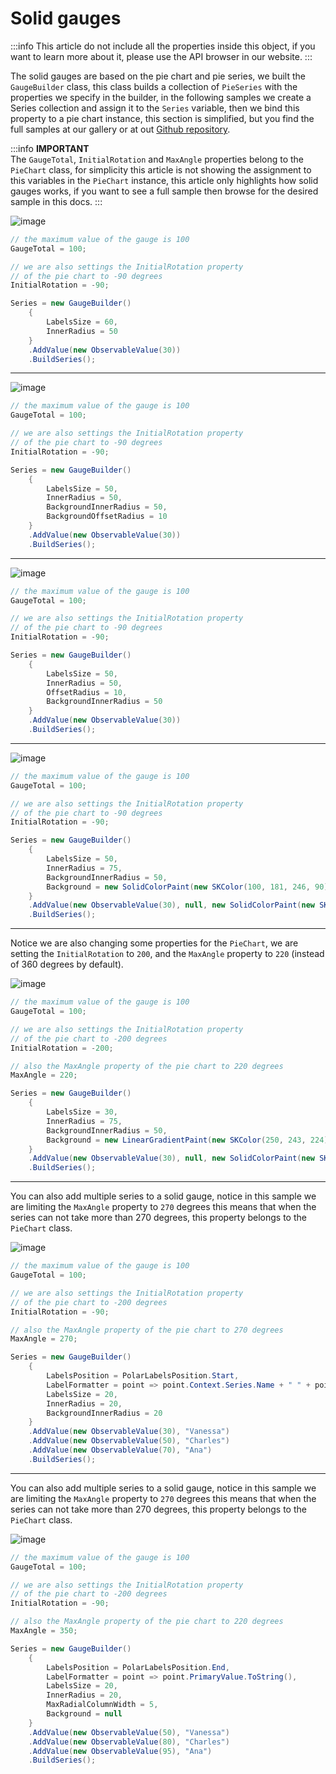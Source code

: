# Solid gauges

:::info
This article do not include all the properties inside this object, if you want to learn more about it, please use the 
API browser in our website.
:::

The solid gauges are based on the pie chart and pie series, we built the `GaugeBuilder` class, this class builds a 
collection of `PieSeries` with the properties we specify in the builder, in the following samples we create a 
Series collection and assign it to the `Series` variable, then we bind this property to a pie chart instance, this 
section is simplified, but you find the full samples at our gallery or at out [Github repository](https://github.com/beto-rodriguez/LiveCharts2/tree/master/samples).

:::info
**IMPORTANT**
<br/>
The `GaugeTotal`, `InitialRotation` and `MaxAngle` properties belong to the `PieChart` class, for simplicity this article is not 
showing the assignment to this variables in the `PieChart` instance, this article only highlights how solid gauges works, if you
want to see a full sample then browse for the desired sample in this docs.
:::

![image](https://raw.githubusercontent.com/beto-rodriguez/LiveCharts2/master/docs/_assets/gauge3.png)


``` c#
// the maximum value of the gauge is 100
GaugeTotal = 100;

// we are also settings the InitialRotation property
// of the pie chart to -90 degrees
InitialRotation = -90;

Series = new GaugeBuilder() 
    { 
        LabelsSize = 60, 
        InnerRadius = 50
    }
    .AddValue(new ObservableValue(30))
    .BuildSeries();
```

<hr/>

![image](https://raw.githubusercontent.com/beto-rodriguez/LiveCharts2/master/docs/_assets/gauge4.png)

``` c#
// the maximum value of the gauge is 100
GaugeTotal = 100;

// we are also settings the InitialRotation property
// of the pie chart to -90 degrees
InitialRotation = -90;

Series = new GaugeBuilder() 
    {
        LabelsSize = 50,
        InnerRadius = 50,
        BackgroundInnerRadius = 50,
        BackgroundOffsetRadius = 10
    }
    .AddValue(new ObservableValue(30))
    .BuildSeries();
```

<hr/>

![image](https://raw.githubusercontent.com/beto-rodriguez/LiveCharts2/master/docs/_assets/gauge5.png)

``` c#
// the maximum value of the gauge is 100
GaugeTotal = 100;

// we are also settings the InitialRotation property
// of the pie chart to -90 degrees
InitialRotation = -90;

Series = new GaugeBuilder() 
    {
        LabelsSize = 50, 
        InnerRadius = 50, 
        OffsetRadius = 10, 
        BackgroundInnerRadius = 50
    }
    .AddValue(new ObservableValue(30))
    .BuildSeries();
```

<hr/>

![image](https://raw.githubusercontent.com/beto-rodriguez/LiveCharts2/master/docs/_assets/gauge7.png)

``` c#
// the maximum value of the gauge is 100
GaugeTotal = 100;

// we are also settings the InitialRotation property
// of the pie chart to -90 degrees
InitialRotation = -90;

Series = new GaugeBuilder() 
    { 
        LabelsSize = 50,
        InnerRadius = 75,
        BackgroundInnerRadius = 50,
        Background = new SolidColorPaint(new SKColor(100, 181, 246, 90))
    }
    .AddValue(new ObservableValue(30), null, new SolidColorPaint(new SKColor(21, 101, 192)))
    .BuildSeries();
```

<hr/>

Notice we are also changing some properties for the `PieChart`, we are setting the `InitialRotation` to `200`,
and the `MaxAngle` property to `220` (instead of 360 degrees by default).

![image](https://raw.githubusercontent.com/beto-rodriguez/LiveCharts2/master/docs/_assets/gauge10.png)

``` c#
// the maximum value of the gauge is 100
GaugeTotal = 100;

// we are also settings the InitialRotation property
// of the pie chart to -200 degrees
InitialRotation = -200;

// also the MaxAngle property of the pie chart to 220 degrees
MaxAngle = 220;

Series = new GaugeBuilder() 
    { 
        LabelsSize = 30,
        InnerRadius = 75,
        BackgroundInnerRadius = 50,
        Background = new LinearGradientPaint(new SKColor(250, 243, 224), new SKColor(182, 137, 115))
    }
    .AddValue(new ObservableValue(30), null, new SolidColorPaint(new SKColor(30, 33, 45)), new SolidColorPaint(new SKColor(30, 33, 45)))
    .BuildSeries();
```

<hr/>

You can also add multiple series to a solid gauge, notice in this sample we are limiting the `MaxAngle` property to `270` degrees
this means that when the series can not take more than 270 degrees, this property belongs to the `PieChart` class.

![image](https://raw.githubusercontent.com/beto-rodriguez/LiveCharts2/master/docs/_assets/gauge11.png)

``` c#
// the maximum value of the gauge is 100
GaugeTotal = 100;

// we are also settings the InitialRotation property
// of the pie chart to -200 degrees
InitialRotation = -90;

// also the MaxAngle property of the pie chart to 270 degrees
MaxAngle = 270;

Series = new GaugeBuilder() 
    { 
        LabelsPosition = PolarLabelsPosition.Start,
        LabelFormatter = point => point.Context.Series.Name + " " + point.PrimaryValue,
        LabelsSize = 20,
        InnerRadius = 20,
        BackgroundInnerRadius = 20
    }
    .AddValue(new ObservableValue(30), "Vanessa")
    .AddValue(new ObservableValue(50), "Charles")
    .AddValue(new ObservableValue(70), "Ana")
    .BuildSeries();
```

<hr/>

You can also add multiple series to a solid gauge, notice in this sample we are limiting the `MaxAngle` property to `270` degrees
this means that when the series can not take more than 270 degrees, this property belongs to the `PieChart` class.

![image](https://raw.githubusercontent.com/beto-rodriguez/LiveCharts2/master/docs/_assets/gauge14.png)

``` c#
// the maximum value of the gauge is 100
GaugeTotal = 100;

// we are also settings the InitialRotation property
// of the pie chart to -200 degrees
InitialRotation = -90;

// also the MaxAngle property of the pie chart to 220 degrees
MaxAngle = 350;

Series = new GaugeBuilder() 
    { 
        LabelsPosition = PolarLabelsPosition.End,
        LabelFormatter = point => point.PrimaryValue.ToString(),
        LabelsSize = 20,
        InnerRadius = 20,
        MaxRadialColumnWidth = 5,
        Background = null
    }
    .AddValue(new ObservableValue(50), "Vanessa")
    .AddValue(new ObservableValue(80), "Charles")
    .AddValue(new ObservableValue(95), "Ana")
    .BuildSeries();
```